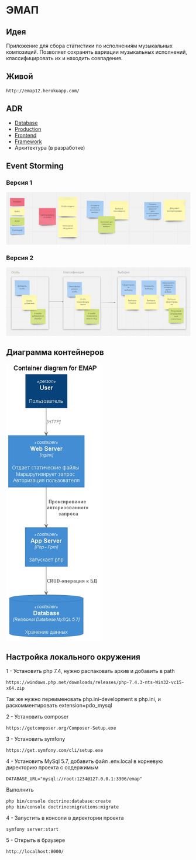 # ЭМАП

## Идея
Приложение для сбора статистики по исполнениям музыкальных композиций. Позволяет сохранять вариации музыкальных исполнений, классифицировать их и находить совпадения.

## Живой
```
http://emap12.herokuapp.com/
```

## ADR

* [Database](/docs/database_server.md)
* [Production](/docs/production.md)
* [Frontend](/docs/frontend.md)
* [Framework](/docs/server_framework.md)
* Архитектура (в разработке)

## Event Storming
### Версия 1
![Event Storming 1](/docs/event_storming1.png)
### Версия 2
![Event Storming 2](/docs/event_storming2.png)


## Диаграмма контейнеров
![Диаграмма контейнеров](/docs/containers.jpg)

## Настройка локального окружения

1 - Установить php 7.4, нужно распаковать архив и добавить в path
```
https://windows.php.net/downloads/releases/php-7.4.3-nts-Win32-vc15-x64.zip
```
Так же нужно переименовать php.ini-development в php.ini, и раскомментировать extension=pdo_mysql

2 - Установить composer 
```
https://getcomposer.org/Composer-Setup.exe
```
3 - Установить symfony
```
https://get.symfony.com/cli/setup.exe
```
4 - Установить MySql 5.7, добавить файл .env.local в корневую директорию проекта с содержимым
```
DATABASE_URL="mysql://root:1234@127.0.0.1:3306/emap"
```
Выполнить
```
php bin/console doctrine:database:create
php bin/console doctrine:migrations:migrate
```

4 - Запустить в консоли в директории проекта
```
symfony server:start
```
5 - Открыть в браузере
```
http://localhost:8000/
```